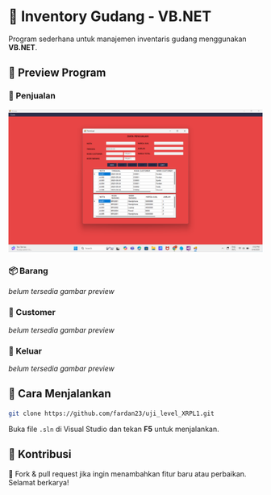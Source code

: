 # 📌 Inventory Gudang - VB.NET

Program sederhana untuk manajemen inventaris gudang menggunakan **VB.NET**.
## 📌 Preview Program

### 🛒 Penjualan
![Penjualan](https://github.com/fardan23/uji_level_XRPL1/blob/main/images/ujilevel_penjualan.png?raw=true)

### 📦 Barang
*belum tersedia gambar preview*

### 👥 Customer
*belum tersedia gambar preview*

### 🚪 Keluar
*belum tersedia gambar preview*

## 📌 Cara Menjalankan
```bash
git clone https://github.com/fardan23/uji_level_XRPL1.git
```
Buka file `.sln` di Visual Studio dan tekan **F5** untuk menjalankan.

## 📌 Kontribusi
🚀 Fork & pull request jika ingin menambahkan fitur baru atau perbaikan. Selamat berkarya!
